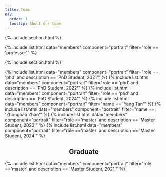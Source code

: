 ```yaml
---
title: Team
nav:
  order: 1
  tooltip: About our team
---
```




{% include section.html %}

{% include list.html data="members" component="portrait" filter="role == 'professor'" %}

{% include section.html %}

{% include list.html data="members" component="portrait" filter="role == 'phd' and description == 'PhD Student, 2021'" %}
{% include list.html data="members" component="portrait" filter="role == 'phd' and description == 'PhD Student, 2022'" %}
{% include list.html data="members" component="portrait" filter="role == 'phd' and description == 'PhD Student, 2024'" %}
{% include list.html data="members" component="portrait" filter="name == 'Yang Tan'" %}
{% include list.html data="members" component="portrait" filter="name == 'Zhonghao Zhao'" %}
{% include list.html data="members" component="portrait" filter="role =='master' and description == 'Master Student, 2023'" %}
{% include list.html data="members" component="portrait" filter="role =='master' and description == 'Master Student, 2024'" %}

<h2 style="text-align: center;">Graduate</h2>
{% include list.html data="members" component="portrait" filter="role =='master' and description == 'Master Student, 2021'" %}